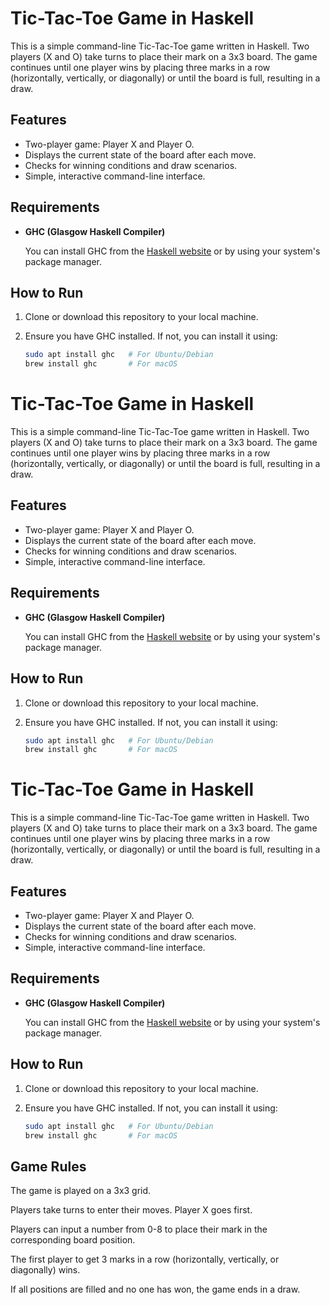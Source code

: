 # Tic-Tac-Toe Game in Haskell

This is a simple command-line Tic-Tac-Toe game written in Haskell. Two players (X and O) take turns to place their mark on a 3x3 board. The game continues until one player wins by placing three marks in a row (horizontally, vertically, or diagonally) or until the board is full, resulting in a draw.

## Features

- Two-player game: Player X and Player O.
- Displays the current state of the board after each move.
- Checks for winning conditions and draw scenarios.
- Simple, interactive command-line interface.

## Requirements

- **GHC (Glasgow Haskell Compiler)**

  You can install GHC from the [Haskell website](https://www.haskell.org/platform/) or by using your system's package manager.

## How to Run

1. Clone or download this repository to your local machine.
   
2. Ensure you have GHC installed. If not, you can install it using:

   ```bash
   sudo apt install ghc   # For Ubuntu/Debian
   brew install ghc       # For macOS

# Tic-Tac-Toe Game in Haskell

This is a simple command-line Tic-Tac-Toe game written in Haskell. Two players (X and O) take turns to place their mark on a 3x3 board. The game continues until one player wins by placing three marks in a row (horizontally, vertically, or diagonally) or until the board is full, resulting in a draw.

## Features

- Two-player game: Player X and Player O.
- Displays the current state of the board after each move.
- Checks for winning conditions and draw scenarios.
- Simple, interactive command-line interface.

## Requirements

- **GHC (Glasgow Haskell Compiler)**

  You can install GHC from the [Haskell website](https://www.haskell.org/platform/) or by using your system's package manager.

## How to Run

1. Clone or download this repository to your local machine.
   
2. Ensure you have GHC installed. If not, you can install it using:

   ```bash
   sudo apt install ghc   # For Ubuntu/Debian
   brew install ghc       # For macOS
# Tic-Tac-Toe Game in Haskell

This is a simple command-line Tic-Tac-Toe game written in Haskell. Two players (X and O) take turns to place their mark on a 3x3 board. The game continues until one player wins by placing three marks in a row (horizontally, vertically, or diagonally) or until the board is full, resulting in a draw.

## Features

- Two-player game: Player X and Player O.
- Displays the current state of the board after each move.
- Checks for winning conditions and draw scenarios.
- Simple, interactive command-line interface.

## Requirements

- **GHC (Glasgow Haskell Compiler)**

  You can install GHC from the [Haskell website](https://www.haskell.org/platform/) or by using your system's package manager.

## How to Run

1. Clone or download this repository to your local machine.
   
2. Ensure you have GHC installed. If not, you can install it using:

   ```bash
   sudo apt install ghc   # For Ubuntu/Debian
   brew install ghc       # For macOS

## Game Rules

The game is played on a 3x3 grid.

Players take turns to enter their moves. Player X goes first.

Players can input a number from 0-8 to place their mark in the corresponding board position.

The first player to get 3 marks in a row (horizontally, vertically, or diagonally) wins.

If all positions are filled and no one has won, the game ends in a draw.
